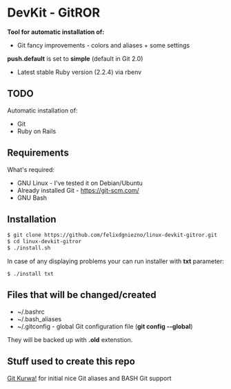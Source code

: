 # DevKit - GitROR
**Tool for automatic installation of:**
* Git fancy improvements - colors and aliases + some settings

**push.default** is set to **simple** (default in Git 2.0)

* Latest stable Ruby version (2.2.4) via rbenv

## TODO
Automatic installation of:
* Git
* Ruby on Rails

## Requirements
What's required:
* GNU Linux - I've tested it on Debian/Ubuntu
* Already installed Git - https://git-scm.com/
* GNU Bash

## Installation

```bash
$ git clone https://github.com/felixdgniezno/linux-devkit-gitror.git
$ cd linux-devkit-gitror
$ ./install.sh
```

In case of any displaying problems your can run installer with **txt** parameter:

```
$ ./install txt
```
## Files that will be changed/created

* ~/.bashrc
* ~/.bash_aliases
* ~/.gitconfig - global Git configuration file (**git config --global**)

They will be backed up with **.old** extenstion.

## Stuff used to create this repo

[Git Kurwa!](https://github.com/jakubnabrdalik/gitkurwa) for initial nice Git aliases and BASH Git support

